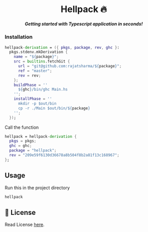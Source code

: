 <h1 align="center">Hellpack 🔥</h1>
<h5 align="center">Getting started with Typescript application in seconds!</h5>

### Installation

```nix
hellpack-derivation = ({ pkgs, package, rev, ghc }:
  pkgs.stdenv.mkDerivation {
    name = "${package}";
    src = builtins.fetchGit {
      url = "git@github.com:rajatsharma/${package}";
      ref = "master";
      rev = rev;
    };
    buildPhase = ''
      ${ghc}/bin/ghc Main.hs
    '';
    installPhase = ''
      mkdir -p $out/bin
      cp -r ./Main $out/bin/${package}
    '';
  });
```

Call the function

```nix
hellpack = hellpack-derivation {
  pkgs = pkgs;
  ghc = ghc;
  package = "hellpack";
  rev = "209e59f6130d36678a8b504f8b2a81f13c168967";
};
```

## Usage

Run this in the project directory

```sh
hellpack
```

## 📝 License

Read License [here](https://github.com/rajatsharma/hellpack/blob/master/LICENSE).
